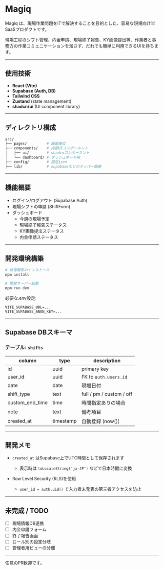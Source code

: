 # Magiq

Magiq は、現場作業問題をITで解決することを目的とした、容易な現場向け半SaaSプロダクトです。

現場工程のシフト管理、内金申請、現場終了報告、KY画像提出等、作業者と事務方の作業コミュニケーションを溜さず、だれでも簡単に利用できるUIを持ちます。

---

## 使用技術

- **React (Vite)**
- **Supabase (Auth, DB)**
- **Tailwind CSS**
- **Zustand** (state management)
- **shadcn/ui** (UI component library)

---

## ディレクトリ構成

```bash
src/
├── pages/         # 画面単位
├── components/    # 内部UIコンポーネント
│   ├── ui/        # shadcnコンポーネント
│   └── dashboard/ # ダッシュボード用
├── config/        # 設定json
├── lib/           # supabaseなどのラッパー関連
```

---

## 機能概要

- ログイン/ログアウト (Supabase Auth)
- 現場シフトの申請 (ShiftForm)
- ダッシュボード
  - 今週の現場予定
  - 現場終了報告ステータス
  - KY画像提出ステータス
  - 内金申請ステータス

---

## 開発環境構築

```bash
# 依存関係のインストール
npm install

# 開発サーバー起動
npm run dev
```

必要な.env設定:

```env
VITE_SUPABASE_URL=...
VITE_SUPABASE_ANON_KEY=...
```

---

## Supabase DBスキーマ

### テーブル: `shifts`

| column          | type      | description              |
| --------------- | --------- | ------------------------ |
| id              | uuid      | primary key              |
| user_id         | uuid      | FK to `auth.users.id`    |
| date            | date      | 現場日付                 |
| shift_type      | text      | full / pm / custom / off |
| custom_end_time | time      | 時間指定ありの場合       |
| note            | text      | 備考項目                 |
| created_at      | timestamp | 自動登録 (now())         |

---

## 開発メモ

- `created_at` はSupabase上でUTC時間として保存されます

  - 表示時は `toLocaleString('ja-JP')` などで日本時間に変換

- Row Level Security (RLS)を使用
  - `user_id = auth.uid()` で入力者未発表の第三者アクセスを防止

---

## 未完成 / TODO

- [ ] 現場情報DB連携
- [ ] 内金申請フォーム
- [ ] 終了報告画面
- [ ] ロール別の設定分岐
- [ ] 管理者用ビューの分離

---

任意のPR歓迎です。
